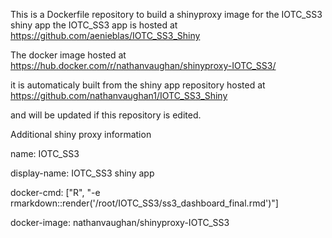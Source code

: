 This is a Dockerfile repository to build a shinyproxy image for the IOTC_SS3 shiny app
the IOTC_SS3 app is hosted at 
https://github.com/aenieblas/IOTC_SS3_Shiny

The docker image hosted at 
https://hub.docker.com/r/nathanvaughan/shinyproxy-IOTC_SS3/

it is automaticaly built from the shiny app repository hosted at  
https://github.com/nathanvaughan1/IOTC_SS3_Shiny

and will be updated if this repository is edited.

Additional shiny proxy information
    
name: IOTC_SS3

display-name: IOTC_SS3 shiny app

docker-cmd: ["R", "-e rmarkdown::render('/root/IOTC_SS3/ss3_dashboard_final.rmd')"]

docker-image: nathanvaughan/shinyproxy-IOTC_SS3
